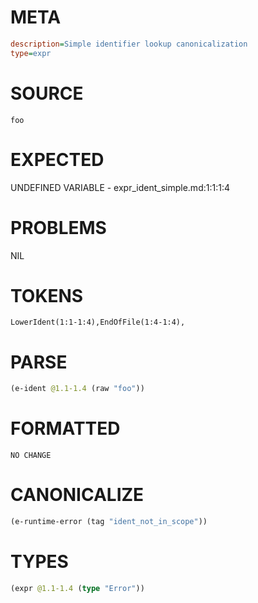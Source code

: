 # META
~~~ini
description=Simple identifier lookup canonicalization
type=expr
~~~
# SOURCE
~~~roc
foo
~~~
# EXPECTED
UNDEFINED VARIABLE - expr_ident_simple.md:1:1:1:4
# PROBLEMS
NIL
# TOKENS
~~~zig
LowerIdent(1:1-1:4),EndOfFile(1:4-1:4),
~~~
# PARSE
~~~clojure
(e-ident @1.1-1.4 (raw "foo"))
~~~
# FORMATTED
~~~roc
NO CHANGE
~~~
# CANONICALIZE
~~~clojure
(e-runtime-error (tag "ident_not_in_scope"))
~~~
# TYPES
~~~clojure
(expr @1.1-1.4 (type "Error"))
~~~
